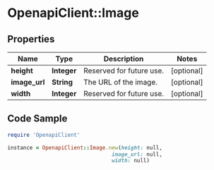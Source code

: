 # OpenapiClient::Image

## Properties

Name | Type | Description | Notes
------------ | ------------- | ------------- | -------------
**height** | **Integer** | Reserved for future use. | [optional] 
**image_url** | **String** | The URL of the image. | [optional] 
**width** | **Integer** | Reserved for future use. | [optional] 

## Code Sample

```ruby
require 'OpenapiClient'

instance = OpenapiClient::Image.new(height: null,
                                 image_url: null,
                                 width: null)
```


